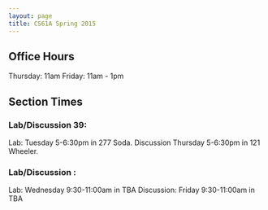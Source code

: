 ```yaml
---
layout: page
title: CS61A Spring 2015
---
```


## Office Hours

Thursday: 11am
Friday: 11am - 1pm 

## Section Times

### Lab/Discussion 39:

Lab: Tuesday 5-6:30pm in 277 Soda. 
Discussion Thursday 5-6:30pm in 121 Wheeler. 

### Lab/Discussion :

Lab: Wednesday 9:30-11:00am in TBA
Discussion: Friday 9:30-11:00am in TBA